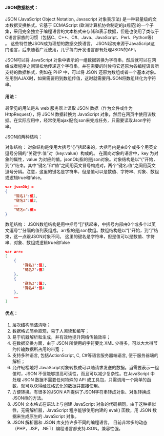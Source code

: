 

#### JSON数据格式：

JSON (JavaScript Object Notation, Javascript 对象表示法) 是一种轻量级的文本数据交换格式。它基于 ECMAScript (欧洲计算机协会制定的js规范)的一个子集，采用完全独立于编程语言的文本格式来存储和表示数据，但是也使用了类似于C语言家族的习惯（包括C、C++、C#、Java、JavaScript、Perl、Python等） 。 这些特性使JSON成为理想的数据交换语言。 JSON起初来源于JavaScript这门语言，后来随着广泛使用，几乎每门开发语言都有处理JSON的API。

 JSON可以将 JavaScript 对象中表示的一组数据转换为字符串，然后就可以在网络或者程序之间轻松地传递这个字符串，并在需要的时候将它还原为各编程语言所支持的数据格式，例如在  PHP 中，可以将 JSON 还原为数组或者一个基本对象。在用到AJAX时，如果需要用到数组传值，这时就需要用JSON将数组转化为字符串。 



#### 用法：

最常见的用法是从 web 服务器上读取 JSON 数据（作为文件或作为 HttpRequest），将 JSON 数据转换为 JavaScript 对象，然后在网页中使用该数据。在实际应用中，经常使用ajax配合json来完成任务，只需要读取Json字符串。

JSON的两种结构：

对象结构： 对象结构是使用大括号“{}”括起来的，大括号内是由0个或多个用英文逗号分隔的“关键字:值”对（key:value）构成的。 在面向对象的语言中，key 为对象的属性，value  为对应的值。jsonObj指的是json对象。对象结构是以“{”开始，到“}”结束。其中“键名”和“值”之间用英文冒号构成对，两个“键名:值”之间用英文逗号分隔。注意，这里的键名是字符串，但是值可以是数值、字符串、对象、数组或逻辑true和false。

```json
var jsonObj =
{
    "键名1":值1,
    "键名2":值2,
    ……
    "键名n":值n
}
```

数组结构： JSON数组结构是用中括号“[]”括起来，中括号内部由0个或多个以英文逗号“,”分隔的值列表组成。arr指的是json数组。数组结构是以“[”开始，到“]”结束，这一点跟JSON对象不同。 这里的键名是字符串，但是值可以是数值、字符串、对象、数组或逻辑true和false 

```json
var arr=
[
    {
        "键名1":值1,
        "键名2":值2
    },
    {
        "键名3":值3,
        "键名4":值4
    },
    ……
]
```



#### 优点：

1. 层次结构简洁清晰；
2. 数据格式简单直观，易于人阅读和编写；
3. 易于机器解析和生成，并有效地提升网络传输效率；
4. 在数据交换方面，由于 JSON 所使用的字符要比 XML 少得多，可以大大得节约传输数据所占用的带宽 ；
5. 支持多种语言, 包括ActionScript, C, C#等语言服务器端语言, 便于服务器端的解析；
6. 允许轻松地将 JavaScript对象转换成可以随请求发送的数据。当需要表示一组值时，JSON 不但能够提高可读性，而且可以减少复杂性。在JavaScript 中处理 JSON 数据不需要任何特殊的 API 或工具包，只需调用一个简单的函数，就可以获得经过格式化的数据并直接使用。
7. 方便转换。有很多的JSON API提供了JSON字符串转成对象、对象转换成JSON串的方法。
8. JSON 文本格式在语法上与创建 JavaScript 对象的代码相同。由于这种相似性，无需解析器，JavaScript 程序能够使用内建的 eval() 函数，用 JSON 数据来生成原生的 JavaScript 对象。
9. JSON 解析器和 JSON 库支持许多不同的编程语言。 目前非常多的动态（PHP，JSP，.NET）编程语言都支持JSON。兼容性强。 